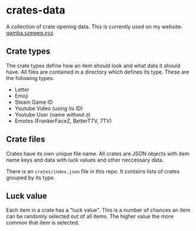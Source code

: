 # crates-data
A collection of crate opening data. This is currently used on my website: [gamba.szeweq.xyz](https://gamba.szeweq.xyz).

## Crate types
The crate types define how an item should look and what data it should have. All files are contained in a directory which defines its type. These are the following types:

- Letter
- Emoji
- Steam Game ID
- Youtube Video (using its ID)
- Youtube User (name without `@`)
- Emotes (FrankerFaceZ, BetterTTV, 7TV)

## Crate files
Crates have its own unique file name. All crates are JSON objects with item name keys and data with luck values and other neccessary data.

There is an `crates/index.json` file in this repo. It contains lists of crates grouped by its type.

## Luck value
Each item in a crate has a "luck value". This is a number of chances an item can be randomly selected out of all items. The higher value the more common that item is selected.